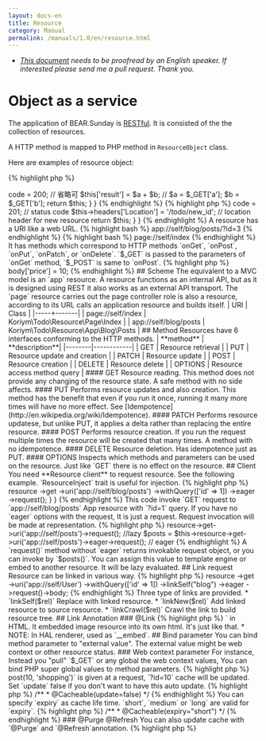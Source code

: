 ```yaml
---
layout: docs-en
title: Resource
category: Manual
permalink: /manuals/1.0/en/resource.html
---
```


 * *[This document](https://github.com/bearsunday/bearsunday.github.io/blob/master/manuals/1.0/en/resource.md) needs to be proofread by an English speaker. If interested please send me a pull request. Thank you.*

# Object as a service

The application of BEAR.Sunday is [RESTful](http://en.wikipedia.org/wiki/Representational_state_transfer). It is consisted of the the collection of resources.

A HTTP method is mapped to PHP method in `ResourceObject` class.

Here are examples of resource object:

{% highlight php %}
<?php
class Index extends ResourceObject
{
    public function onGet($a, $b)
    {
        $this->code = 200; // 省略可
        $this['result'] = $a + $b; // $a = $_GET['a']; $b = $_GET['b'];

        return $this;
    }
}
{% endhighlight %}

{% highlight php %}
<?php
class Todo extends ResourceObject
{
    public function onPost($id, $todo)
    {
        $this->code = 201; // status code
        $this->headers['Location'] = '/todo/new_id'; // location header for new resource
        
        return $this;
    }
}
{% endhighlight %}

A resource has a URI like a web URL. 
{% highlight bash %}
app://self/blog/posts/?id=3
{% endhighlight %}

{% highlight bash %}
page://self/index
{% endhighlight %}
  
It has methods which correspond to HTTP methods `onGet`, `onPost`, `onPut`, `onPatch`, or `onDelete`.
`$_GET` is passed to the parameters of `onGet` method, `$_POST` is same to `onPost`. 

{% highlight php %}
<?php
    class User
    {
        public function onGet($id, $todo)
        {
            // $id   <= $_GET['id']
            // $todo <= $_GET['todo']
{% endhighlight %}

The value which format defined by `content-type` header will be passed to PHP method for `onPut`,`onPatch` or `onDelete`.

{% highlight php %}
<?php
    class User
    {
        public function onPut($id, $todo)
        {
            // $id   <= a value encoded `x-www-form-urlencoded` or `application/json`
{% endhighlight %}

The resource status (`code`,`headers` or`body`) is changed by method with given parameters. Then the resource class return itself(`$this`). 

### Syntax sugar

The body access has a syntax sugar. 
{% highlight php %}
<?php

$this['price'] = 10;
// is same as
$this->body['price'] = 10;
{% endhighlight %}

## Scheme

The equivalent to a MVC model is an `app` resource. A resource functions as an internal API, but as it is designed using REST it also works as an external API transport.
The `page` resource carries out the page controller role is also a resource, according to its URL calls an application resource and builds itself.

| URI | Class |
|-----+-------|
| page://self/index | Koriym\Todo\Resource\Page\Index |
| app://self/blog/posts | Koriym\Todo\Resource\App\Blog\Posts |

## Method

Resources have 6 interfaces conforming to the HTTP methods.

| **method** | **description**|
|--------|------------|
| GET | Resource retrieval |
| PUT | Resource update and creation |
| PATCH | Resource update |
| POST | Resource creation |
| DELETE | Resource delete |
| OPTIONS | Resource access method query |

#### GET 
Resource reading. This method does not provide any changing of the resource state. A safe method with no side affects.

#### PUT 
Performs resource updates and also creation. This method has the benefit that even if you run it once, running it many more times will have no more effect. See [Idempotence](http://en.wikipedia.org/wiki/Idempotence).

#### PATCH

Performs resource updatese, but unlike PUT, it applies a delta rather than replacing the entire resource. 

#### POST 
Performs resource creation. If you run the request multiple times the resource will be created that many times. A method with no idempotence.

#### DELETE 
Resource deletion. Has idempotence just as PUT.

#### OPTIONS 
Inspects which methods and parameters can be used on the resource. Just like `GET` there is no effect on the resource.


## Client

You need **Resource client** to request resource. See the following example. `ResourceInject` trait is useful for injection.

{% highlight php %}
<?php

use BEAR\Sunday\Inject\ResourceInject;

class Index extends ResourceObject
{
    use ResourceInject;

    public function onGet($a, $b)
    {
        $this['post'] = $this
            ->resource
            ->get
            ->uri('app://self/blog/posts')
            ->withQuery(['id' => 1])
            ->eager
            ->request();
    }
}
{% endhighlight %}

This code invoke `GET` request to `app://self/blog/posts` App resource with `?id=1` query.
If you have no `eager` options with the request, It is just a request. Request invocation will be made at representation.

{% highlight php %}
<?php
$posts = $this->resource->get->uri('app://self/posts')->request(); //lazy
$posts = $this->resource->get->uri('app://self/posts')->eager->request(); // eager
{% endhighlight %}

A `request()` method without `eager` returns invokable request object, or you can invoke by `$posts()`.
You can assign this value to template engine or embed to another resource. It will be lazy evaluated.

## Link request

Resource can be linked in various way.

{% highlight php %}
<?php
$blog = $this
    ->resource
    ->get
    ->uri('app://self/User')
    ->withQuery(['id' => 1])
    ->linkSelf("blog")
    ->eager
    ->request()->body;
{% endhighlight %}

Three type of links are provided. 

 * `linkSelf($rel)` Replace with linked resource.
 * `linkNew($rel)`  Add linked resource to source resource.
 * `linkCrawl($rel)` Crawl the link to build resource tree.

## Link Annotation

### @Link
{% highlight php %}
<?php
    /**
     * @Link(rel="profile", href="/profile{?id}")
     */
    public function onGet($id)
{% endhighlight %}

Set the link with `rel` key name and `href` resource URI. 

 * NOTE: In `hal` context, `@Link` is used for HAL link.

{% highlight php %}
<?php
use BEAR\Resource\Annotation\Link;

/**
 * @Link(crawl="post-tree", rel="post", href="app://self/post?author_id={id}")
 */
public function onGet($id = null)
{% endhighlight %}

A `crawl` tagged link will be [crawled](https://github.com/koriym/BEAR.Resource#crawl) with `linkCrawl`.

Found more info about the `@Link` at  BEAR.Resource [README](https://github.com/bearsunday/BEAR.Resource/blob/1.x/README.md).

### @Embed
{% highlight php %}
<?php
use BEAR\Resource\Annotation\Embed;

    /**
     * @Embed(rel="website", src="/website{?id}")
     */
    public function onGet($id)
{% endhighlight %}

You can embed another resource in `src`. Imagine  `<img src="...">` in HTML. It embedded image resource into its own html. It's just like that.

 * NOTE: In HAL renderer, used as `__embed`.

## Bind parameter

You can bind method parameter to "external value". The external value might be web context or other resource status.

### Web context parameter

For instance, Instead you "pull" `$_GET` or any global the web context values, You can bind PHP super global values to method parameters.

{% highlight php %}
<?php
use Ray\WebContextParam\Annotation\QueryParam;

    /**
     * @QueryParam("id")
     */
    public function foo($id = null)
    {
      // $id = $_GET['id'];
{% endhighlight %}

The above example is in the case a key name and parameter name is same.
Specify `key` and `param` when it isn't matched.

{% highlight php %}
<?php
use Ray\WebContextParam\Annotation\CookieParam;

    /**
     * @CookieParam(key="id", param="tokenId")
     */
    public function foo($tokenId = null)
    {
      // $tokenId = $_COOKIE['id'];
{% endhighlight %}

full list

{% highlight php %}
<?php

use Ray\WebContextParam\Annotation\QueryParam;
use Ray\WebContextParam\Annotation\CookieParam;
use Ray\WebContextParam\Annotation\EnvParam;
use Ray\WebContextParam\Annotation\FormParam;
use Ray\WebContextParam\Annotation\ServerParam;

    /**
     * @QueryParam(key="id", param="userId")
     * @CookieParam(key="id", param="tokenId")
     * @EnvParam("app_mode")
     * @FormParam("token")
     * @ServerParam(key="SERVER_NAME", param="server")
     */
    public function foo($userId = null, $tokenId = "0000", $app_mode = null, $token = null, $server = null)
    {
       // $userId   = $_GET['id'];
       // $tokenId  = $_COOKIE['id'] or "0000" when unset;
       // $app_mode = $_ENV['app_mode'];
       // $token    = $_POST['token'];
       // $server   = $_SERVER['SERVER_NAME'];
{% endhighlight %}

This `bind parameter` is very useful for testing.

### Resource Parameter

We can bind the status of other resource to parameter with `@ResourceParam` annotation.

{% highlight php %}
<?php
/**
 * @ResourceParam(param=“name”, uri="app://self//login#nickname")
 */
public function onGet($name)
{
{% endhighlight %}

In this example, `nickname` of `app://self//login` is bound to `$name`.

## Resource cache

### @Cacheable

{% highlight php %}
<?php
/**
 * @Cacheable
 * @Etag
 */
class User extends ResourceObject
{% endhighlight %}

`@Cacheable` annotated resource object works as cache without time limit.
Cache is updated not by expiry time (unless you specify) but any no GET request in same class. (Parameter is looked to determine identify)

`@Cacheable` annotated resource object will have `Last-Modified` and `ETag` headers.

{% highlight php %}
<?php

/**
 * @Cacheable
 * @Etag
 */
class Todo
{
    public function onGet($id)
    {
        // read
    }

    public function onPost($id, $name)
    {
        // update
    }
}
{% endhighlight %}

For instance, when `->post(10, 'shopping')` is given at a request, `?id=10` cache will be updated.
Set `update` false if you don't want to have this auto update.

{% highlight php %}
/**
 * @Cacheable(update=false)
 */
{% endhighlight %}

You can specify `expiry` as cache life time. `short`, `medium` or `long` are valid for `expiry`.

{% highlight php %}
/**
 * @Cacheable(expiry="short")
 */
{% endhighlight %}


### @Purge @Refresh

You can also update cache with `@Purge` and `@Refresh`annotation.

{% highlight php %}
<?php
/**
 * @Purge(uri="app://self/user/friend?user_id={id}")
 * @Refresh(uri="app://self/user/profile?user_id={id}")
 */
public function onPut($id, $name, $age)
{% endhighlight %}

You can update another resource class and multiple resource at once. `@Purge` delete cache. `@Refresh` recreate cache data.


### @Etag

When HTTP request contains `Etag` and contents is not modified, `304 Not Modified` will be responded.
